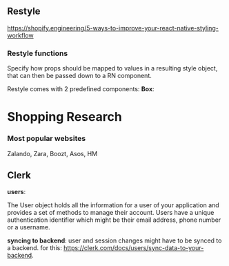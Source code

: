 ## Restyle

https://shopify.engineering/5-ways-to-improve-your-react-native-styling-workflow

### Restyle functions

Specify how props should be mapped to values in a resulting style object, that can then be passed down to a RN component.

Restyle comes with 2 predefined components:
**Box**:

# Shopping Research

### Most popular websites

Zalando, Zara, Boozt, Asos, HM

## Clerk

**users**:

The User object holds all the information for a user of your application and provides a set of methods to manage their account. Users have a unique authentication identifier which might be their email address, phone number or a username.

**syncing to backend**:
user and session changes might have to be synced to a backend. for this: https://clerk.com/docs/users/sync-data-to-your-backend.
